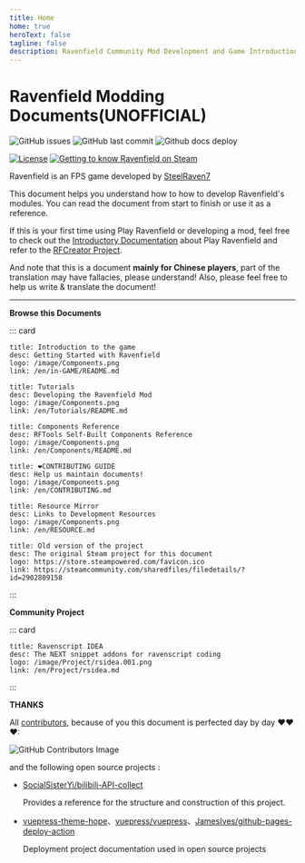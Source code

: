```yaml
---
title: Home
home: true
heroText: false
tagline: false
description: Ravenfield Community Mod Development and Game Introduction Document
---
```

<p align="center">

# Ravenfield Modding Documents(UNOFFICIAL)

</p>

![GitHub issues](https://img.shields.io/github/issues/RavenfieldCommunity/docs.svg?style=flat-square&) ![GitHub last commit](https://img.shields.io/github/last-commit/RavenfieldCommunity/docs.svg?style=flat-square&) ![Github docs deploy](https://img.shields.io/github/actions/workflow/status/RavenfieldCommunity/docs/deploy-docs.yml?style=flat-square&)


[![License](https://img.shields.io/badge/LICENSED%20UNDER-CC%20BY--NC%204.0-lightblue.svg?style=for-the-badge&)](https://github.com/RavenfieldCommunity/docs/blob/main/LICENSE) [![Getting to know Ravenfield on Steam](https://img.shields.io/badge/steam-Getting%20to%20know%20Ravenfield-blue.svg?style=for-the-badge&logo=steam)](https://store.steampowered.com/app/636480/)

Ravenfield is an FPS game developed by [SteelRaven7](http://steelraven7.com/) 

This document helps you understand how to how to develop Ravenfield's modules. You can read the document from start to finish or use it as a reference.

If this is your first time using Play Ravenfield or developing a mod, feel free to check out the [Introductory Documentation](/cn/in-GAME/) about Play Ravenfield and refer to the [RFCreator Project](/cn/Tutorials/README.md).

And note that this is a document **mainly for Chinese players**, part of the translation may have fallacies, please understand!
Also, please feel free to help us write & translate the document!

------

**Browse this Documents**

::: card

```card
title: Introduction to the game
desc: Getting Started with Ravenfield
logo: /image/Components.png
link: /en/in-GAME/README.md
```

```card
title: Tutorials
desc: Developing the Ravenfield Mod
logo: /image/Components.png
link: /en/Tutorials/README.md
```

```card
title: Components Reference
desc: RFTools Self-Built Components Reference
logo: /image/Components.png
link: /en/Components/README.md
```

```card
title: ❤CONTRIBUTING GUIDE
desc: Help us maintain documents!
logo: /image/Components.png
link: /en/CONTRIBUTING.md
```

```card
title: Resource Mirror
desc: Links to Development Resources
logo: /image/Components.png
link: /en/RESOURCE.md
```

```card
title: Old version of the project
desc: The original Steam project for this document
logo: https://store.steampowered.com/favicon.ico
link: https://steamcommunity.com/sharedfiles/filedetails/?id=2902809158
```
:::

**Community Project**

::: card

```card
title: Ravenscript IDEA
desc: The NEXT snippet addons for ravenscript coding
logo: /image/Project/rsidea.001.png
link: /en/Project/rsidea.md
```

:::

**THANKS**

All [contributors](https://github.com/RavenfieldCommunity/docs/graphs/contributors), because of you this document is perfected day by day ❤❤❤:

![GitHub Contributors Image](https://contrib.rocks/image?repo=RavenfieldCommunity/docs)

and the following open source projects :
- [SocialSisterYi/bilibili-API-collect](https://github.com/SocialSisterYi/bilibili-API-collect/)

    Provides a reference for the structure and construction of this project.
- [vuepress-theme-hope](https://github.com/vuepress-theme-hope/vuepress-theme-hope)、[vuepress/vuepress](https://github.com/vuepress/vuepress-next)、[JamesIves/github-pages-deploy-action](https://github.com/JamesIves/github-pages-deploy-action)

    Deployment project documentation used in open source projects
